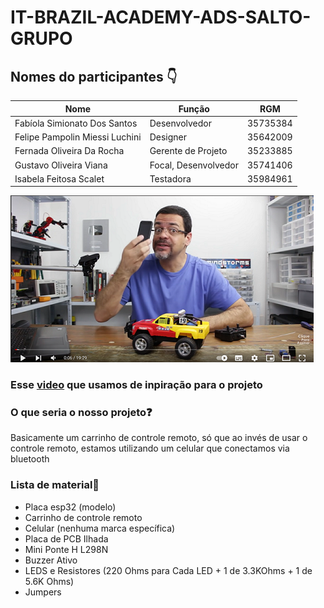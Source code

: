 # IT-BRAZIL-ACADEMY-ADS-SALTO-GRUPO

## Nomes do participantes 👇

| Nome            | Função             | RGM            | 
|-----------------|--------------------|----------------|
| Fabíola Simionato Dos Santos | Desenvolvedor | 35735384 |
| Felipe Pampolin Miessi Luchini | Designer | 35642009 |
| Fernada Oliveira Da Rocha | Gerente de Projeto | 35233885 |
| Gustavo Oliveira Viana | Focal, Desenvolvedor | 35741406 |
| Isabela Feitosa Scalet | Testadora | 35984961 |


<!-- imagem para mostrar a base do projeto  -->
![Imagem de projeto base](assetsREADME/PrintVideo.png)

### Esse [video](https://www.youtube.com/watch?v=WWSqJVakfVY) que usamos de inpiração para o projeto 

### O que seria o nosso projeto❓  

Basicamente um carrinho de controle remoto, só que ao invés de usar o controle remoto, estamos utilizando um celular que conectamos via bluetooth
<!--(Descrição chique)-->

### Lista de material📖
- Placa esp32 (modelo)
- Carrinho de controle remoto 
- Celular (nenhuma marca específica)
- Placa de PCB Ilhada
- Mini Ponte H L298N
- Buzzer Ativo
- LEDS e Resistores (220 Ohms para Cada LED + 1 de 3.3KOhms + 1 de 5.6K Ohms)
- Jumpers
